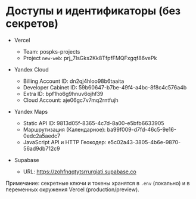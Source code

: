 # Доступы и идентификаторы (без секретов)

- Vercel
  - Team: pospks-projects
  - Project `new-web`: prj_7IsGks2Kk8TfpfFMQFxgqf86vePk

- Yandex Cloud
  - Billing Account ID: dn2qj4hloo98b6taaita
  - Developer Cabinet ID: 59b60647-b7be-49f4-a4bc-8f8c4c576a4b
  - Extra ID: bpf1ho6g9hnuv6ojhf39
  - Cloud Account: aje06gc7v7mq2rntfujh

- Yandex Maps
  - Static API ID: 9813d05f-8365-4c7d-8a00-e5bfb6633905
  - Маршрутизация (Календарное): ba99f009-d7fd-46c5-9e16-0edc2a5aedc7
  - JavaScript API и HTTP Геокодер: e5c02a43-3805-4b6e-9870-56ad9db712c9

- Supabase
  - URL: https://zohfnqqtytsrrurgiati.supabase.co

Примечание: секретные ключи и токены хранятся в `.env` (локально) и в переменных окружения Vercel (production/preview).